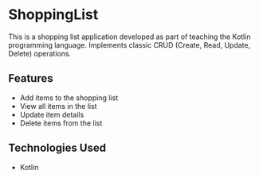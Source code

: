 # ShoppingList
This is a shopping list application developed as part of teaching the Kotlin programming language. Implements classic CRUD (Create, Read, Update, Delete) operations.

## Features

- Add items to the shopping list
- View all items in the list
- Update item details
- Delete items from the list

## Technologies Used

- Kotlin
